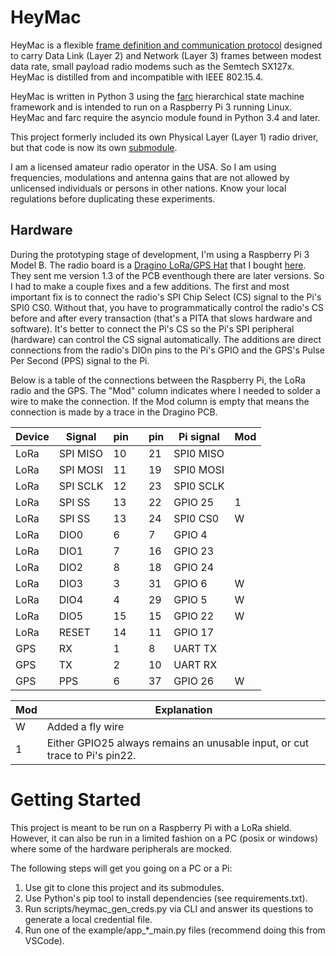 # HeyMac

HeyMac is a flexible
[frame definition and communication protocol](docs/HeyMacProtocol.md)
designed to carry Data Link (Layer 2) and Network (Layer 3) frames
between modest data rate, small payload radio modems such as the Semtech SX127x.
HeyMac is distilled from and incompatible with IEEE 802.15.4.

HeyMac is written in Python 3 using the [farc](https://github.com/dwhall/farc)
hierarchical state machine framework and is intended to run
on a Raspberry Pi 3 running Linux.
HeyMac and farc require the asyncio module found in Python 3.4 and later.

This project formerly included its own Physical Layer (Layer 1) radio driver,
but that code is now its own [submodule](https://github.com/dwhall/sx127x_ahsm).

I am a licensed amateur radio operator in the USA.  So I am using frequencies,
modulations and antenna gains that are not allowed by unlicensed individuals
or persons in other nations.  Know your local regulations before duplicating
these experiments.

## Hardware

During the prototyping stage of development, I'm using a Raspberry Pi 3 Model B.
The radio board is a
[Dragino LoRa/GPS Hat](http://wiki.dragino.com/index.php?title=Lora/GPS_HAT)
that I bought [here](https://www.tindie.com/products/edwin/loragps-hat/).
They sent me version 1.3 of the PCB eventhough there are later versions.
So I had to make a couple fixes and a few additions.  The first and most
important fix is to connect the radio's SPI Chip Select (CS) signal to the Pi's
SPI0 CS0.  Without that, you have to programmatically control the radio's CS
before and after every transaction (that's a PITA that slows hardware and
software).  It's better to connect the Pi's CS so the Pi's SPI peripheral
(hardware) can control the CS signal automatically. The additions are direct
connections from the radio's DIOn pins to the Pi's GPIO and the GPS's Pulse Per
Second (PPS) signal to the Pi.

Below is a table of the connections between the Raspberry Pi, the
LoRa radio and the GPS.  The "Mod" column indicates where I needed to solder
a wire to make the connection.  If the Mod column is empty that means the
connection is made by a trace in the Dragino PCB.

| Device | Signal   | pin |     | pin | Pi signal | Mod |
| ------ | -------- | --- | --- | --- | --------- | --- |
| LoRa   | SPI MISO | 10  |     | 21  | SPI0 MISO |     |
| LoRa   | SPI MOSI | 11  |     | 19  | SPI0 MOSI |     |
| LoRa   | SPI SCLK | 12  |     | 23  | SPI0 SCLK |     |
| LoRa   | SPI SS   | 13  |     | 22  | GPIO 25   | 1   |
| LoRa   | SPI SS   | 13  |     | 24  | SPI0 CS0  | W   |
| LoRa   | DIO0     | 6   |     | 7   | GPIO 4    |     |
| LoRa   | DIO1     | 7   |     | 16  | GPIO 23   |     |
| LoRa   | DIO2     | 8   |     | 18  | GPIO 24   |     |
| LoRa   | DIO3     | 3   |     | 31  | GPIO 6    | W   |
| LoRa   | DIO4     | 4   |     | 29  | GPIO 5    | W   |
| LoRa   | DIO5     | 15  |     | 15  | GPIO 22   | W   |
| LoRa   | RESET    | 14  |     | 11  | GPIO 17   |     |
| GPS    | RX       | 1   |     | 8   | UART TX   |     |
| GPS    | TX       | 2   |     | 10  | UART RX   |     |
| GPS    | PPS      | 6   |     | 37  | GPIO 26   | W   |

| Mod    | Explanation                              |
| ------ | ---------------------------------------- |
| W      | Added a fly wire                         |
| 1      | Either GPIO25 always remains an unusable input, or cut trace to Pi's pin22. |

# Getting Started

This project is meant to be run on a Raspberry Pi with a LoRa shield.  However, it can also be run in a limited fashion on a PC (posix or windows) where some of the hardware peripherals are mocked.

The following steps will get you going on a PC or a Pi:

1. Use git to clone this project and its submodules.
1. Use Python's pip tool to install dependencies (see requirements.txt).
1. Run scripts/heymac_gen_creds.py via CLI and answer its questions to generate a local credential file.
1. Run one of the example/app_*_main.py files (recommend doing this from VSCode).
